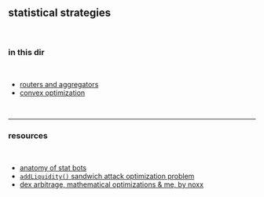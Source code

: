 ## statistical strategies

<br>

### in this dir

<br>


* [routers and aggregators](aggregators)
* [convex optimization](convex_optimization)



<br>

---

### resources

<br>

* [anatomy of stat bots](https://github.com/go-outside-labs/mev-toolkit/blob/main/MEV_searchers/bots/stat-arbers.md)
* [`addLiquidity()` sandwich attack optimization problem](https://mirror.xyz/0xc19565163aFdEe3783FC970E4Bd0275B11848d34/oTdSfZEBdp9WPCNaKqDKCkuDJ9neR2UISc_5mMjZKYU)
* [dex arbitrage, mathematical optimizations & me, by noxx](https://noxx.substack.com/p/dex-arbitrage-mathematical-optimisations)
